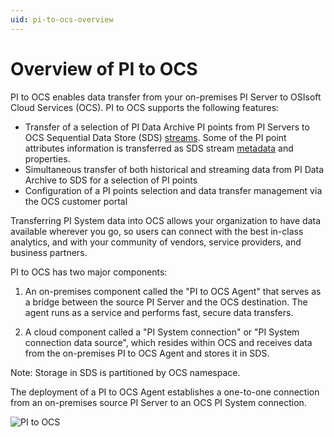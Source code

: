 ```yaml
---
uid: pi-to-ocs-overview
---
```


# Overview of PI to OCS

PI to OCS enables data transfer from your on-premises PI Server to OSIsoft Cloud Services (OCS). PI to OCS supports the following features:

* Transfer of a selection of PI Data Archive PI points from PI Servers to OCS Sequential Data Store (SDS) [streams](xref:sdsStreams). Some of the PI point attributes information is transferred as SDS stream [metadata](xref:sds-streams-metadata) and properties.
* Simultaneous transfer of both historical and streaming data from PI Data Archive to SDS for a selection of PI points
* Configuration of a PI points selection and data transfer management via the OCS customer portal

Transferring PI System data into OCS allows your organization to have data available wherever you go, so users can connect with the best in-class analytics, and with your community of vendors, service providers, and business partners.

PI to OCS has two major components:

1. An on-premises component called the "PI to OCS Agent" that serves as a bridge between the source PI Server and the OCS destination. The agent runs as a service and performs fast, secure data transfers.

2. A cloud component called a "PI System connection" or "PI System connection data source", which resides within OCS and receives data from the on-premises PI to OCS Agent and stores it in SDS.

Note: Storage in SDS is partitioned by OCS namespace.

The deployment of a PI to OCS Agent establishes a one-to-one connection from an on-premises source PI Server to an OCS PI System connection.

![PI to OCS](../..\images/ocs-diagram.png)
